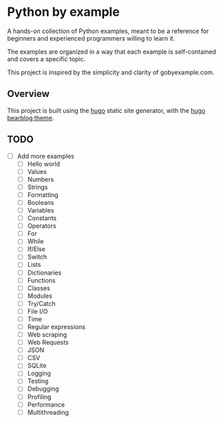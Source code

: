 # Python by example

A hands-on collection of Python examples, meant to be a reference for beginners and experienced programmers willing to learn it.

The examples are organized in a way that each example is self-contained and covers a specific topic.

This project is inspired by the simplicity and clarity of gobyexample.com.

## Overview

This project is built using the [hugo](https://gohugo.io/) static site generator, with the [hugo bearblog theme](https://github.com/janraasch/hugo-bearblog/).

## TODO

- [ ] Add more examples
  - [ ] Hello world
  - [ ] Values
  - [ ] Numbers
  - [ ] Strings
  - [ ] Formatting
  - [ ] Booleans
  - [ ] Variables
  - [ ] Constants
  - [ ] Operators
  - [ ] For
  - [ ] While
  - [ ] If/Else
  - [ ] Switch
  - [ ] Lists
  - [ ] Dictionaries
  - [ ] Functions
  - [ ] Classes
  - [ ] Modules
  - [ ] Try/Catch
  - [ ] File I/O
  - [ ] Time
  - [ ] Regular expressions
  - [ ] Web scraping
  - [ ] Web Requests
  - [ ] JSON
  - [ ] CSV
  - [ ] SQLite
  - [ ] Logging
  - [ ] Testing
  - [ ] Debugging
  - [ ] Profiling
  - [ ] Performance
  - [ ] Multithreading
